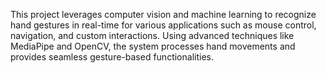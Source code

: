 This project leverages computer vision and machine learning to recognize hand gestures in real-time for various applications such as mouse control, navigation, and custom interactions. Using advanced techniques like MediaPipe and OpenCV, the system processes hand movements and provides seamless gesture-based functionalities.
